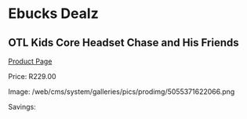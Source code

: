 
# Ebucks Dealz
## OTL Kids Core Headset Chase and His Friends
[Product Page](https://www.ebucks.com/web/shop/productSelected.do?prodId=1230783353&catId=1193873409)

Price: R229.00

Image: /web/cms/system/galleries/pics/prodimg/5055371622066.png

Savings: 


	